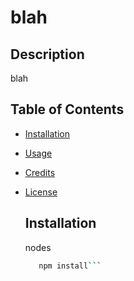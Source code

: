# blah

  ## Description 
  blah

  ## Table of Contents
  * [Installation](#installation)
* [Usage](#usage)
* [Credits](#credits)
* [License](#license)
  ## Installation
  nodes
  
  ```bash
     npm install```

